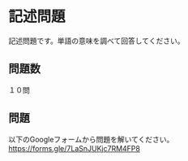 # 記述問題

記述問題です。単語の意味を調べて回答してください。

## 問題数

１０問

## 問題

以下のGoogleフォームから問題を解いてください。
<br>
https://forms.gle/7LaSnJUKjc7RM4FP8
